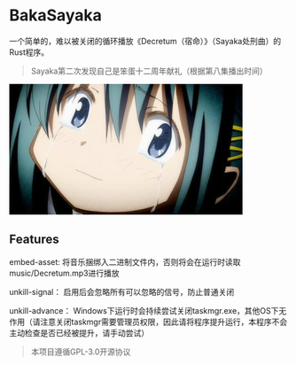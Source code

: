 # BakaSayaka
一个简单的，难以被关闭的循环播放《Decretum（宿命）》（Sayaka处刑曲）的Rust程序。

> Sayaka第二次发现自己是笨蛋十二周年献礼（根据第八集播出时间）

![Sayaka](./Baka_Sayaka.jpg)



## Features
embed-asset: 将音乐捆绑入二进制文件内，否则将会在运行时读取music/Decretum.mp3进行播放

unkill-signal： 启用后会忽略所有可以忽略的信号，防止普通关闭

unkill-advance： Windows下运行时会持续尝试关闭taskmgr.exe，其他OS下无作用（请注意关闭taskmgr需要管理员权限，因此请将程序提升运行，本程序不会主动检查是否已经被提升，请手动尝试）


> 本项目遵循GPL-3.0开源协议
